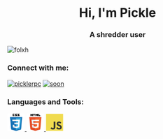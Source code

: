 <h1 align="center">Hi, I'm Pickle</h1>
<h3 align="center">A shredder user</h3>

<p align="left"> <img src="https://komarev.com/ghpvc/?username=folxh&label=Profile%20views&color=0e75b6&style=flat" alt="folxh" /> </p>

<h3 align="left">Connect with me:</h3>
<p align="left">
<a href="https://www.youtube.com/c/picklerpc" target="blank"><img align="center" src="https://raw.githubusercontent.com/rahuldkjain/github-profile-readme-generator/master/src/images/icons/Social/youtube.svg" alt="picklerpc" height="30" width="40" /></a>
<a href="https://discord.gg/zsHzbv9Kwv" target="blank"><img align="center" src="https://raw.githubusercontent.com/rahuldkjain/github-profile-readme-generator/master/src/images/icons/Social/discord.svg" alt="soon" height="30" width="40" /></a>
</p>

<h3 align="left">Languages and Tools:</h3>
<p align="left"> <a href="https://www.w3schools.com/css/" target="_blank" rel="noreferrer"> <img src="https://raw.githubusercontent.com/devicons/devicon/master/icons/css3/css3-original-wordmark.svg" alt="css3" width="40" height="40"/> </a> <a href="https://www.w3.org/html/" target="_blank" rel="noreferrer"> <img src="https://raw.githubusercontent.com/devicons/devicon/master/icons/html5/html5-original-wordmark.svg" alt="html5" width="40" height="40"/> </a> <a href="https://developer.mozilla.org/en-US/docs/Web/JavaScript" target="_blank" rel="noreferrer"> <img src="https://raw.githubusercontent.com/devicons/devicon/master/icons/javascript/javascript-original.svg" alt="javascript" width="40" height="40"/> </a> </p>
